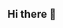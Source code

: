 ## Hi there 👋

<!--
**mahiiimaa/mahiiimaa** is a ✨ _special_ ✨ repository because its `README.md` (this file) appears on your GitHub profile.

Here are some ideas to get you started:

- 🔭🎨 I’m currently working on paintings
- 💬 Ask me about anything
- 📫 How to reach me: sofhia.rodriguee@gmail.com
- 😄 Pronouns: she/her
- ⚡ Fun fact: I hate yellow 
![https://static.zerochan.net/Idia.Shroud.full.3535899.png]
